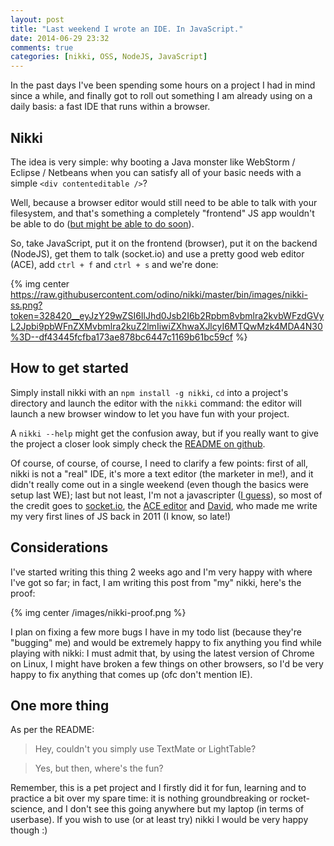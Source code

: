 ```yaml
---
layout: post
title: "Last weekend I wrote an IDE. In JavaScript."
date: 2014-06-29 23:32
comments: true
categories: [nikki, OSS, NodeJS, JavaScript]
---
```


In the past days I've been spending some hours on a project
I had in mind since a while, and finally got to roll out
something I am already using on a daily basis: a fast IDE
that runs within a browser.

<!-- more -->

## Nikki

The idea is very simple: why booting a Java monster like
WebStorm / Eclipse / Netbeans when you can satisfy all
of your basic needs with a simple `<div contenteditable />`?

Well, because a browser editor would still need to be able
to talk with your filesystem, and that's something a completely
"frontend" JS app wouldn't be able to do
([but might be able to do soon](https://hacks.mozilla.org/2014/06/webide-lands-in-nightly/)).

So, take JavaScript, put it on the frontend (browser), put
it on the backend (NodeJS), get them to talk (socket.io) and
use a pretty good web editor (ACE), add `ctrl + f` and `ctrl + s`
and we're done:

{% img center https://raw.githubusercontent.com/odino/nikki/master/bin/images/nikki-ss.png?token=328420__eyJzY29wZSI6IlJhd0Jsb2I6b2Rpbm8vbmlra2kvbWFzdGVyL2Jpbi9pbWFnZXMvbmlra2kuZ2lmIiwiZXhwaXJlcyI6MTQwMzk4MDA4N30%3D--df43445fcfba173ae878bc6447c1169b61bc59cf %}

## How to get started

Simply install nikki with an `npm install -g nikki`, `cd`
into a project's directory and launch the editor with the `nikki`
command: the editor will launch a new browser window to let
you have fun with your project.

A `nikki --help` might get the confusion away, but if you
really want to give the project a closer look simply check
the [README on github](https://github.com/odino/nikki).

Of course, of course, of course, I need to clarify a few points:
first of all, nikki is not a "real" IDE, it's  more a text editor
(the marketer in me!), and it didn't really come out in a single weekend
(even though  the basics were setup last WE); last but not least,
I'm not a javascripter ([I guess](http://osrc.dfm.io/odino/)), so most of the credit goes
to [socket.io](http://socket.io/), the [ACE editor](http://ace.c9.io/#nav=about)
and [David](it.linkedin.com/in/davidfunaro), who made me write my
very first lines of JS back in 2011 (I know, so late!)

## Considerations

I've started writing this thing 2 weeks ago and I'm very happy
with where I've got so far; in fact, I am writing
this post from "my" nikki, here's the proof:

{% img center /images/nikki-proof.png %}

I plan on fixing a few more bugs I have in my todo list
(because they're "bugging" me) and would be extremely happy
to fix anything you find while playing with nikki: I must admit
that, by using the latest version of Chrome on Linux, I might
have broken a few things on other browsers, so I'd be very
happy to fix anything that comes up (ofc don't mention IE).

## One more thing

As per the README:

> Hey, couldn't you simply use TextMate or LightTable?

> Yes, but then, where's the fun?

Remember, this is a pet project and I firstly did it for
fun, learning and to practice a bit over my spare time:
it is nothing groundbreaking or rocket-science, and I
don't see this going anywhere but my laptop (in terms of
userbase). If you wish to use (or at least try) nikki
I would be very happy though :)